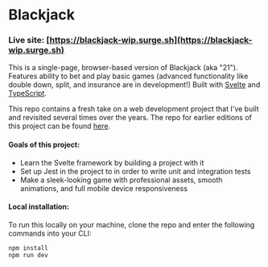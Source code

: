 # Blackjack

### Live site: [https://blackjack-wip.surge.sh](https://blackjack-wip.surge.sh)

This is a single-page, browser-based version of Blackjack (aka "21"). Features ability to bet and play basic games (advanced functionality like double down, split, and insurance are in development!) Built with [Svelte](https://svelte.dev/) and [TypeScript](https://www.typescriptlang.org/).

This repo contains a fresh take on a web development project that I've built and revisited several times over the years. The repo for earlier editions of this project can be found [here](https://github.com/johnnycopes/blackjack-old).

#### Goals of this project:

- Learn the Svelte framework by building a project with it
- Set up Jest in the project to in order to write unit and integration tests
- Make a sleek-looking game with professional assets, smooth animations, and full mobile device responsiveness

#### Local installation:

To run this locally on your machine, clone the repo and enter the following commands into your CLI:

```
npm install
npm run dev
```
